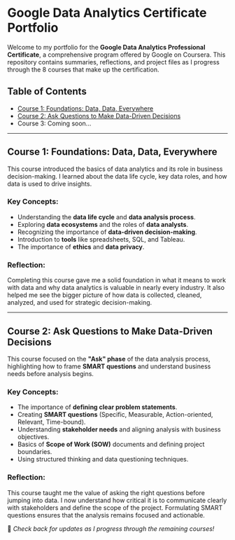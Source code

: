 # Google Data Analytics Certificate Portfolio

Welcome to my portfolio for the **Google Data Analytics Professional Certificate**, a comprehensive program offered by Google on Coursera. This repository contains summaries, reflections, and project files as I progress through the 8 courses that make up the certification.

## Table of Contents
- [Course 1: Foundations: Data, Data, Everywhere](#course-1-foundations-data-data-everywhere)
- [Course 2: Ask Questions to Make Data-Driven Decisions](#course-2-ask-questions-to-make-data-driven-decisions)
- Course 3: Coming soon...

---

## Course 1: Foundations: Data, Data, Everywhere

This course introduced the basics of data analytics and its role in business decision-making. I learned about the data life cycle, key data roles, and how data is used to drive insights.

### Key Concepts:
- Understanding the **data life cycle** and **data analysis process**.
- Exploring **data ecosystems** and the roles of **data analysts**.
- Recognizing the importance of **data-driven decision-making**.
- Introduction to **tools** like spreadsheets, SQL, and Tableau.
- The importance of **ethics** and **data privacy**.

### Reflection:
Completing this course gave me a solid foundation in what it means to work with data and why data analytics is valuable in nearly every industry. It also helped me see the bigger picture of how data is collected, cleaned, analyzed, and used for strategic decision-making.

---

## Course 2: Ask Questions to Make Data-Driven Decisions

This course focused on the **"Ask" phase** of the data analysis process, highlighting how to frame **SMART questions** and understand business needs before analysis begins.

### Key Concepts:
- The importance of **defining clear problem statements**.
- Creating **SMART questions** (Specific, Measurable, Action-oriented, Relevant, Time-bound).
- Understanding **stakeholder needs** and aligning analysis with business objectives.
- Basics of **Scope of Work (SOW)** documents and defining project boundaries.
- Using structured thinking and data questioning techniques.

### Reflection:
This course taught me the value of asking the right questions before jumping into data. I now understand how critical it is to communicate clearly with stakeholders and define the scope of the project. Formulating SMART questions ensures that the analysis remains focused and actionable.


📌 *Check back for updates as I progress through the remaining courses!*

